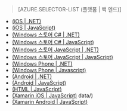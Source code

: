 ﻿> [AZURE.SELECTOR-LIST (플랫폼 | 백 엔드)]
- [(iOS | .NET)](/ko-kr/documentation/articles/mobile-services-dotnet-backend-ios-authorize-users-in-scripts/)
- [(iOS | JavaScript)](/ko-kr/documentation/articles/mobile-services-ios-authorize-users-in-scripts/)
- [(Windows 스토어 C# | .NET)](/ko-kr/documentation/articles/mobile-services-dotnet-backend-windows-store-dotnet-authorize-users-in-scripts/)
- [(Windows 스토어 C# | JavaScript)](/ko-kr/documentation/articles/mobile-services-windows-store-dotnet-authorize-users-in-scripts/)
- [(Windows 스토어 JavaScript | .NET)](/ko-kr/documentation/articles/mobile-services-dotnet-backend-windows-store-javascript-authorize-users-in-scripts/)
- [(Windows 스토어 JavaScript | JavaScript)](/ko-kr/documentation/articles/mobile-services-windows-store-javascript-authorize-users-in-scripts/)
- [(Windows Phone | .NET)](/ko-kr/documentation/articles/mobile-services-dotnet-backend-windows-phone-authorize-users-in-scripts/)
- [(Windows Phone | Javascript)](/ko-kr/documentation/articles/mobile-services-windows-phone-authorize-users-in-scripts/)
- [(Android | .NET)](/ko-kr/documentation/articles/mobile-services-dotnet-backend-android-authorize-users-in-scripts/)
- [(Android | JavaScript)](/ko-kr/documentation/articles/mobile-services-android-authorize-users-in-scripts/)
- [(HTML | JavaScript)](/ko-kr/documentation/articles/mobile-services-html-authorize-users-in-scripts/)
- [(Xamarin iOS | JavaScript)](/ko-kr/documentation/articles/partner-xamarin-mobile-services-ios-authorize-users-in-scripts/)
data/)
- [(Xamarin Android | JavaScript)](/ko-kr/documentation/articles/partner-xamarin-mobile-services-android-authorize-users-in-scripts/)

<!--HONumber=42-->
